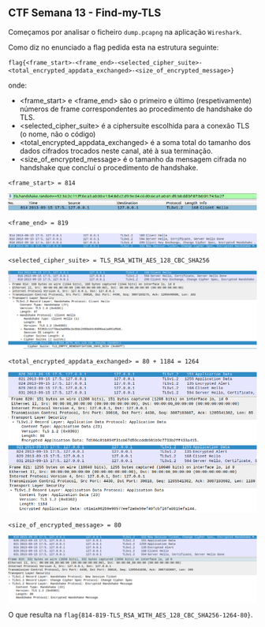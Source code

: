 ## CTF Semana 13 - Find-my-TLS

Começamos por analisar o ficheiro `dump.pcapng` na aplicação `Wireshark`. 


Como diz no enunciado a flag pedida esta na estrutura seguinte:
```
flag{<frame_start>-<frame_end>-<selected_cipher_suite>-<total_encrypted_appdata_exchanged>-<size_of_encrypted_message>}
```
onde:
- <frame_start> e <frame_end> são o primeiro e último (respetivamente) números de frame correspondentes ao procedimento de handshake do TLS.
- <selected_cipher_suite> é a ciphersuite escolhida para a conexão TLS (o nome, não o código)
- <total_encrypted_appdata_exchanged> é a soma total do tamanho dos dados cifrados trocados neste canal, até à sua terminação.
- <size_of_encrypted_message> é o tamanho da mensagem cifrada no handshake que concluí o procedimento de handshake.


```
<frame_start> = 814
```

![ctf13frame_start](../images/ctf13frame_start.png)

```
<frame_end> = 819
```

![ctf13frame_end](../images/ctf13frame_end.png)

```
<selected_cipher_suite> = TLS_RSA_WITH_AES_128_CBC_SHA256
```

![ctf13selected_cipher_suite](../images/ctf13selected_cipher_suite.png)

```
<total_encrypted_appdata_exchanged> = 80 + 1184 = 1264
```

![ctf13total_encrypted_appdata_exchanged_1](../images/ctf13total_encrypted_appdata_exchanged_1.png)
![ctf13total_encrypted_appdata_exchanged_2](../images/ctf13total_encrypted_appdata_exchanged_2.png)

```
<size_of_encrypted_message> = 80
```

![ctf13size_of_encrypted_message](../images/ctf13size_of_encrypted_message.png)

O que resulta na ```flag{814-819-TLS_RSA_WITH_AES_128_CBC_SHA256-1264-80}```.
